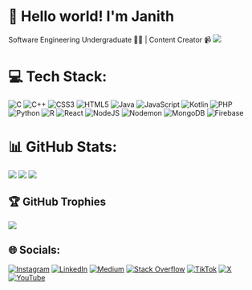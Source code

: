 # 💫 Hello world! I'm Janith
Software Engineering Undergraduate 🧑‍💻 | Content Creator 📹
[![](https://visitcount.itsvg.in/api?id=it21250156&icon=10&color=13)](https://visitcount.itsvg.in)

# 💻 Tech Stack:
![C](https://img.shields.io/badge/c-%2300599C.svg?style=for-the-badge&logo=c&logoColor=white) ![C++](https://img.shields.io/badge/c++-%2300599C.svg?style=for-the-badge&logo=c%2B%2B&logoColor=white) ![CSS3](https://img.shields.io/badge/css3-%231572B6.svg?style=for-the-badge&logo=css3&logoColor=white) ![HTML5](https://img.shields.io/badge/html5-%23E34F26.svg?style=for-the-badge&logo=html5&logoColor=white) ![Java](https://img.shields.io/badge/java-%23ED8B00.svg?style=for-the-badge&logo=openjdk&logoColor=white) ![JavaScript](https://img.shields.io/badge/javascript-%23323330.svg?style=for-the-badge&logo=javascript&logoColor=%23F7DF1E) ![Kotlin](https://img.shields.io/badge/kotlin-%237F52FF.svg?style=for-the-badge&logo=kotlin&logoColor=white) ![PHP](https://img.shields.io/badge/php-%23777BB4.svg?style=for-the-badge&logo=php&logoColor=white) ![Python](https://img.shields.io/badge/python-3670A0?style=for-the-badge&logo=python&logoColor=ffdd54) ![R](https://img.shields.io/badge/r-%23276DC3.svg?style=for-the-badge&logo=r&logoColor=white) ![React](https://img.shields.io/badge/react-%2320232a.svg?style=for-the-badge&logo=react&logoColor=%2361DAFB) ![NodeJS](https://img.shields.io/badge/node.js-6DA55F?style=for-the-badge&logo=node.js&logoColor=white) ![Nodemon](https://img.shields.io/badge/NODEMON-%23323330.svg?style=for-the-badge&logo=nodemon&logoColor=%BBDEAD) ![MongoDB](https://img.shields.io/badge/MongoDB-%234ea94b.svg?style=for-the-badge&logo=mongodb&logoColor=white) ![Firebase](https://img.shields.io/badge/firebase-%23039BE5.svg?style=for-the-badge&logo=firebase)

# 📊 GitHub Stats:
![](https://github-readme-stats.vercel.app/api?username=it21250156&theme=transparent&hide_border=false&include_all_commits=false&count_private=false)
![](https://github-readme-streak-stats.herokuapp.com/?user=it21250156&theme=transparent&hide_border=false)
![](https://github-readme-stats.vercel.app/api/top-langs/?username=it21250156&theme=transparent&hide_border=false&include_all_commits=false&count_private=false&layout=compact)

## 🏆 GitHub Trophies
![](https://github-profile-trophy.vercel.app/?username=it21250156&theme=ambient_gradient&no-frame=true&no-bg=false&margin-w=4)



## 🌐 Socials:
[![Instagram](https://img.shields.io/badge/Instagram-%23E4405F.svg?logo=Instagram&logoColor=white)](https://instagram.com/janith_chathuranga_official) [![LinkedIn](https://img.shields.io/badge/LinkedIn-%230077B5.svg?logo=linkedin&logoColor=white)](https://linkedin.com/in/janith_chathuranga) [![Medium](https://img.shields.io/badge/Medium-12100E?logo=medium&logoColor=white)](https://medium.com/@janith_chathuranga) [![Stack Overflow](https://img.shields.io/badge/-Stackoverflow-FE7A16?logo=stack-overflow&logoColor=white)](https://stackoverflow.com/users/21049722) [![TikTok](https://img.shields.io/badge/TikTok-%23000000.svg?logo=TikTok&logoColor=white)](https://tiktok.com/@janith_chathuranga) [![X](https://img.shields.io/badge/X-black.svg?logo=X&logoColor=white)](https://x.com/janith_official) [![YouTube](https://img.shields.io/badge/YouTube-%23FF0000.svg?logo=YouTube&logoColor=white)](https://youtube.com/@janith_chathuranga_official) 

